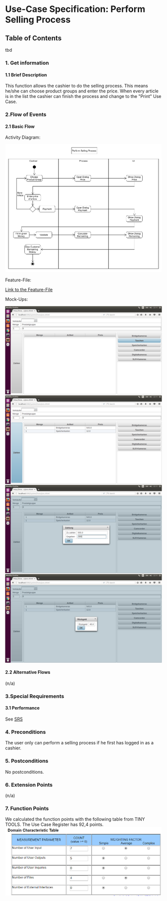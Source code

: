 # Use-Case Specification: Perform Selling Process
## Table of Contents
tbd    

### 1. Get information

#### 1.1 Brief Description

This function allows the cashier to do the selling process.
This means he/she can choose product groups and enter the price.
When every article is in the list the cashier can finish the process and change to the "Print" Use Case.

### 2.Flow of Events

#### 2.1 Basic Flow

Activity Diagram: 

![flow for selling process][flow]

Feature-File:

[Link to the Feature-File][feature]

Mock-Ups:

![Link to Mock-Ups][mockup1]
![Mock-Up2][mockup2]
![Mock-Up3][mockup3]
![Mock-Up4][mockup4]

#### 2.2 Alternative Flows

(n/a)

### 3.Special Requirements

#### 3.1 Performance
See [SRS]


### 4. Preconditions

The user only can perform a selling process if he first has logged in as a cashier.
 
### 5. Postconditions

No postconditions.

### 6. Extension Points
(n/a)

### 7. Function Points
We calculated the function points with the following table from TINY TOOLS. The Use Case Register has
92,4 points.
![Function-Point][fp]

<!-- Link definitions -->
[fp]: https://github.com/PosSystems/pos/blob/master/useCase/FP/FPSellingProcess.PNG
[feature]: https://github.com/PosSystems/pos/blob/master/pos/features/sellingProcess.feature
[flow]: https://github.com/PosSystems/pos/blob/master/useCase/flowChart/useCaseSellingProcess.png
[SRS]: https://github.com/PosSystems/pos/blob/master/SRS.md
[mockup1]:https://github.com/PosSystems/pos/blob/master/useCase/screenshots/UseCaseSellingProcess1.png
[mockup2]:https://github.com/PosSystems/pos/blob/master/useCase/screenshots/UseCaseSellingProcess2.png
[mockup3]:https://github.com/PosSystems/pos/blob/master/useCase/screenshots/UseCaseSellingProcess3.png
[mockup4]:https://github.com/PosSystems/pos/blob/master/useCase/screenshots/UseCaseSellingProcess4.png
